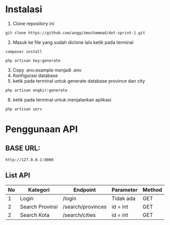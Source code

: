  # Instalasi

1. Clone repository ini

```
git clone https://github.com/anggitmochammad/dot-sprint-1.git
```

2. Masuk ke file yang sudah diclone lalu ketik pada terminal
```
composer install
```
```
php artisan key:generate
```

3. Copy .env.example menjadi .env
4. Konfigurasi database
5. ketik pada terminal untuk generate database province dan city
```
php artisan ongkir:generate
```
6. ketik pada terminal untuk menjalankan aplikasi 
```
php artisan serv
```

# Penggunaan API

## BASE URL:
```
http://127.0.0.1:8000
```
## List API
<table>
<thead>
<tr>
  <th>No</th>
  <th>Kategori</th>
  <th>Endpoint</th>
  <th>Parameter</th>
  <th>Method</th>
</tr>
</thead>
<tbody>
  <tr>
    <td>1</td>
    <td>Login</td>
    <td>/login</td>
    <td>Tidak ada</td>
    <td>GET</td>
  </tr>
  <tr>
    <td>2</td>
    <td>Search Provinsi</td>
    <td>/search/provinces</td>
    <td>id = int</td>
    <td>GET</td>
  </tr>
  <tr>
    <td>2</td>
    <td>Search Kota</td>
    <td>/search/cities</td>
    <td>id = int</td>
    <td>GET</td>
  </tr>